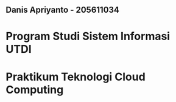 ## Danis Apriyanto - 205611034

# Program Studi Sistem Informasi UTDI

# Praktikum Teknologi Cloud Computing

